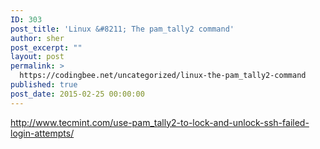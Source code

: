 ```yaml
---
ID: 303
post_title: 'Linux &#8211; The pam_tally2 command'
author: sher
post_excerpt: ""
layout: post
permalink: >
  https://codingbee.net/uncategorized/linux-the-pam_tally2-command
published: true
post_date: 2015-02-25 00:00:00
---
```

http://www.tecmint.com/use-pam_tally2-to-lock-and-unlock-ssh-failed-login-attempts/